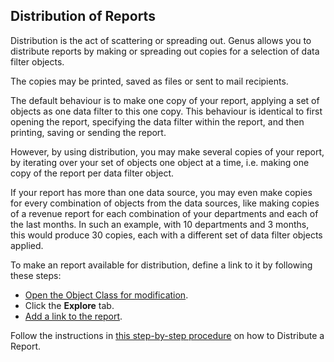 ## Distribution of Reports

Distribution is the act of scattering or spreading out. Genus allows you to distribute reports by making or spreading out copies for a selection of data filter objects.

The copies may be printed, saved as files or sent to mail recipients.

The default behaviour is to make one copy of your report, applying a set of objects as one data filter to this one copy. This behaviour is identical to first opening the report, specifying the data filter within the report, and then printing, saving or sending the report.

However, by using distribution, you may make several copies of your report, by iterating over your set of objects one object at a time, i.e. making one copy of the report per data filter object.

If your report has more than one data source, you may even make copies for every combination of objects from the data sources, like making copies of a revenue report for each combination of your departments and each of the last months. In such an example, with 10 departments and 3 months, this would produce 30 copies, each with a different set of data filter objects applied.

To make an report available for distribution, define a link to it by following these steps:

*   [Open the Object Class for modification](../../../data/object-class/modify-an-object-or-identifier-domain.md).
*   Click the **Explore** tab.
*   [Add a link to the report](../../../object-class/modify-an-object--or-identifier-domain/explore.md).

Follow the instructions in [this step-by-step procedure](../../../../../users/analyze-report-and-discover/report/export-or-distribute-a-report.md) on how to Distribute a Report.